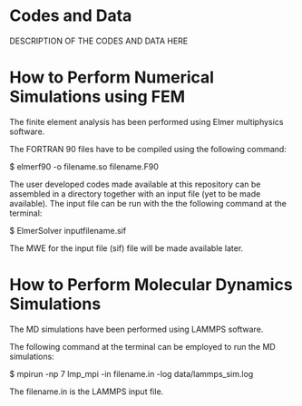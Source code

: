 # Codes and Data 

DESCRIPTION OF THE CODES AND DATA HERE

# How to Perform Numerical Simulations using FEM

The finite element analysis has been performed using Elmer multiphysics software.

The FORTRAN 90 files have to be compiled using the following command:

$ elmerf90 -o filename.so filename.F90

The user developed codes made available at this repository can be assembled in a directory together with an input file (yet to be made available). The input file can be run with the the following command at the terminal:

$ ElmerSolver inputfilename.sif


The MWE for the input file (sif) file will be made available later.


# How to Perform Molecular Dynamics Simulations

The MD simulations have been performed using LAMMPS software. 

The following command at the terminal can be employed to run the MD simulations:

$ mpirun -np 7 lmp_mpi -in  filename.in -log data/lammps_sim.log 

The filename.in is the LAMMPS input file. 






